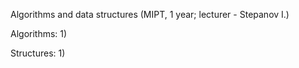  Algorithms and data structures (MIPT, 1 year; lecturer - Stepanov I.)

Algorithms:
1)

Structures:
1)
